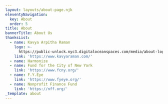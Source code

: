 ```yaml
---
layout: layouts/about-page.njk
eleventyNavigation:
  key: About
  order: 5
title: About
bannerTitle: About Us
thanksList:
  - name: Kavya Arpitha Raman
    logo: >-
      https://public-unlock.nyc3.digitaloceanspaces.com/media/about-logo-consultant-kavya-arpitha-raman.png
    link: 'https://www.kavyaraman.com/'
  - name: Harmonize
  - name: Fund for the City of New York
    link: 'https://www.fcny.org/'
  - name: F.Y.Eye
    link: 'https://www.fyeye.org/'
  - name: Nonprofit Finance Fund
    link: 'https://nff.org/'
_template: about
---
```


